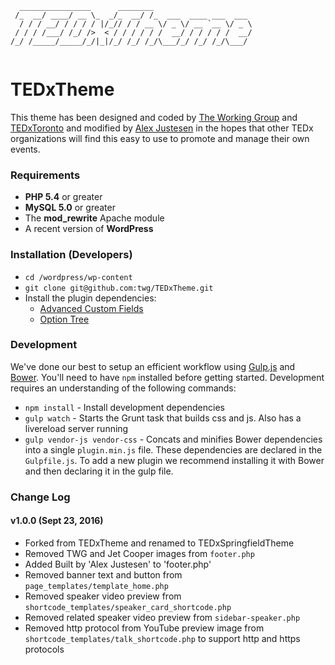 ```
  ________________      ________                      
 /_  __/ ____/ __ \_  _/_  __/ /_  ___  ____ ___  ___ 
  / / / __/ / / / / |/_// / / __ \/ _ \/ __ `__ \/ _ \
 / / / /___/ /_/ />  < / / / / / /  __/ / / / / /  __/
/_/ /_____/_____/_/|_|/_/ /_/ /_/\___/_/ /_/ /_/\___/ 
                                                      
```

# TEDxTheme

This theme has been designed and coded by [The Working Group](http://twg.ca) and [TEDxToronto](http://www.tedxtoronto.com) and modified by [Alex Justesen](http://alexjustesen.com) in the hopes that other TEDx organizations will find this easy to use to promote and manage their own events.

### Requirements

* **PHP 5.4** or greater
* **MySQL 5.0** or greater
* The **mod_rewrite** Apache module
* A recent version of **WordPress**

### Installation (Developers)

* `cd /wordpress/wp-content`
* `git clone git@github.com:twg/TEDxTheme.git`
* Install the plugin dependencies:
    * [Advanced Custom Fields](http://www.advancedcustomfields.com/)
    * [Option Tree](https://wordpress.org/plugins/option-tree/)


### Development

We've done our best to setup an efficient workflow using [Gulp.js](http://gulpjs.com/) and [Bower](http://bower.io/). You'll need to have `npm` installed before getting started. Development requires an understanding of the following commands:

* `npm install` - Install development dependencies
* `gulp watch` - Starts the Grunt task that builds css and js. Also has a livereload server running
* `gulp vendor-js vendor-css` - Concats and minifies Bower dependencies into a single `plugin.min.js` file. These dependencies are declared in the `Gulpfile.js`. To add a new plugin we recommend installing it with Bower and then declaring it in the gulp file.


### Change Log

#### v1.0.0 (Sept 23, 2016)
- Forked from TEDxTheme and renamed to TEDxSpringfieldTheme
- Removed TWG and Jet Cooper images from `footer.php`
- Added Built by 'Alex Justesen' to 'footer.php'
- Removed banner text and button from `page_templates/template_home.php`
- Removed speaker video preview from `shortcode_templates/speaker_card_shortcode.php`
- Removed related speaker video preview from `sidebar-speaker.php`
- Removed http protocol from YouTube preview image from `shortcode_templates/talk_shortcode.php` to support http and https protocols